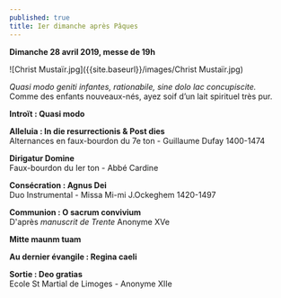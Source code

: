 ```yaml
---
published: true
title: Ier dimanche après Pâques
---
```

**Dimanche 28 avril 2019, messe de 19h**

![Christ Mustaïr.jpg]({{site.baseurl}}/images/Christ Mustaïr.jpg)


*Quasi modo geniti infantes, rationabile, sine dolo lac concupiscite.*  
Comme des enfants nouveaux-nés, ayez soif d’un lait spirituel très pur.


**Introït : Quasi modo**

**Alleluia : In die resurrectionis & Post dies**  
Alternances en faux-bourdon du 7e ton - Guillaume Dufay 1400-1474

**Dirigatur Domine**  
Faux-bourdon du Ier ton - Abbé Cardine

**Consécration : Agnus Dei**  
Duo Instrumental - Missa Mi-mi J.Ockeghem 1420-1497

**Communion : O sacrum convivium**  
D'après *manuscrit de Trente* Anonyme XVe

**Mitte maunm tuam**

**Au dernier évangile : Regina caeli**  

**Sortie : Deo gratias**  
Ecole St Martial de Limoges - Anonyme XIIe

